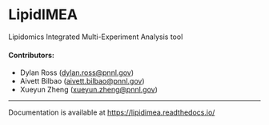 # LipidIMEA
Lipidomics Integrated Multi-Experiment Analysis tool

#### Contributors:
- Dylan Ross (dylan.ross@pnnl.gov)
- Aivett Bilbao (aivett.bilbao@pnnl.gov)
- Xueyun Zheng (xueyun.zheng@pnnl.gov)

<hr>


Documentation is available at https://lipidimea.readthedocs.io/

